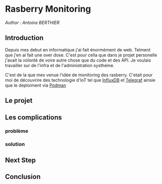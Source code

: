 # Rasberry Monitoring

_Author : Antoine BERTHIER_

## Introduction

Depuis mes debut en informatique j'ai fait énormément de web. Telment que j'en ai fait une over dose. C'est pour cella que dans je projet personelle j'avait la volonté de voire autre chose que du code et des API. Je voulais travailler sur de l'infra et de l'administration systhéme.

C'est de la que mes venue l'idée de monitoring des rasberry. C'etait pour moi de découvrire des technologie d'IoT tel que [InfluxDB](./Technologies.md#InfluxDB) et [Telegraf](./Technologies.md#Telegraf) ainsie que le deploiment via [Podman](./Technologies.md#Podman)

## Le projet

## Les complications

### problème

### solution

## Next Step

## Conclusion
